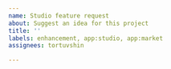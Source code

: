 ```yaml
---
name: Studio feature request
about: Suggest an idea for this project
title: ''
labels: enhancement, app:studio, app:market
assignees: tortuvshin

---
```



